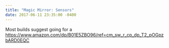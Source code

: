 ```yaml
---
title: "Magic Mirror: Sensors"
date: 2017-06-11 23:35:00 -0400
---
```


Most builds suggest going for a https://www.amazon.com/dp/B01E5ZBO96/ref=cm_sw_r_cp_dp_T2_pOGpzbARD0EQC
